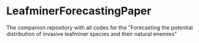 # LeafminerForecastingPaper
The companion repository with all codes for the "Forecasting the potential distribution of invasive leafminer species and their natural enemies"
